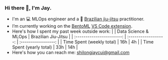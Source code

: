 ### Hi there 👋, I'm Jay.

- I'm an 💻 MLOps engineer and a 🥋 [Brazilian jiu-jitsu](https://en.wikipedia.org/wiki/Brazilian_jiu-jitsu) practitioner.
- I’m currently working on the [BentoML](https://www.bentoml.com/) [VS Code extension](https://github.com/mlops-club/vscode-bentoml).
- Here's how I spent my past week outside work:
  |                           | Data Science & MLOps | Brazilian Jiu-Jitsu |
  | :-----------------------: | :------------------: | :-----------------: |
  | Time Spent (weekly total) | 16h                  | 4h                  |
  | Time Spent (yearly total) | 33h                  | 14h                 |
- Here's how you can reach me: shilongjaycui@gmail.com
